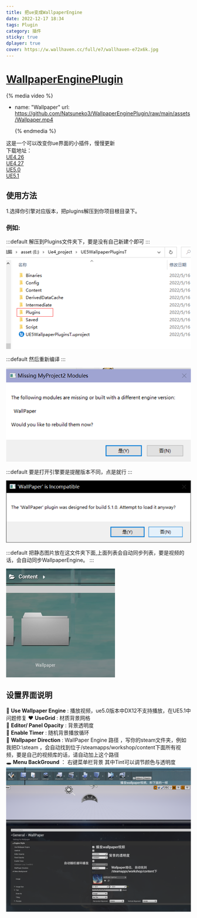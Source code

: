 ```yaml
---
title: 把ue变成WallpaperEngine
date: 2022-12-17 18:34
tags: Plugin
category: 插件
sticky: true
dplayer: true
cover: https://w.wallhaven.cc/full/e7/wallhaven-e72x6k.jpg
---
```

# [WallpaperEnginePlugin](https://https://github.com/natsupora/WallpaperEnginePlugin)

{% media video %}
- name: "Wallpaper"
  url: https://github.com/Natsuneko3/WallpaperEnginePlugin/raw/main/assets/Wallpaper.mp4

  {% endmedia %}


这是一个可以改变你ue界面的小插件，慢慢更新 \
下载地址：\
[UE4.26](https://github.com/Natsuneko3/WallpaperEnginePlugin/releases/download/V1.0/Ue4.26Plugins.zip) \
[UE4.27](https://github.com/Natsuneko3/WallpaperEnginePlugin/releases/download/V1.0/Ue4.27Plugins.zip) \
[UE5.0](https://github.com/Natsuneko3/WallpaperEnginePlugin/releases/download/V1.0/Ue5Plugins.zip) \
[UE5.1](https://github.com/Natsuneko3/WallpaperEnginePlugin/releases/download/V1.0/UE5.1Plugins.zip) 

## 使用方法

1.选择你引擎对应版本，把plugins解压到你项目根目录下。
### 例如:
:::default
解压到Plugins文件夹下，要是没有自己新建个即可 
:::
<img src="https://github.com/Natsuneko3/WallpaperEnginePlugin/raw/main/assets/%E5%9B%BE%E7%89%871.png"> 

:::default
然后重新编译 
:::

<img src="https://github.com/Natsuneko3/WallpaperEnginePlugin/raw/main/assets/%E5%9B%BE%E7%89%876.png" >

:::default
要是打开引擎要是提醒版本不同，点是就行 
:::

<img src="https://github.com/Natsuneko3/WallpaperEnginePlugin/raw/main/assets/%E5%9B%BE%E7%89%872.png" >

:::default
把静态图片放在这文件夹下面,上面列表会自动同步列表，要是视频的话，会自动同步WallpaperEngine。 
:::

<img src="https://github.com/Natsuneko3/WallpaperEnginePlugin/raw/main/assets/%E5%9B%BE%E7%89%873.png">

## 设置界面说明
💙  **Use Wallpaper Engine** : 播放视频，ue5.0版本中DX12不支持播放，在UE5.1中问题修复 
❤️ **UseGrid** : 材质背景网格 \
💛 **Editor/ Panel Opacity** : 背景透明度 \
💚 **Enable Timer** : 随机背景播放循环 \
💜 **Wallpaper Direction** : WallPaper Engine 路径 ，写你的steam文件夹，例如我把D:\steam ，会自动找到位于/steamapps/workshop/content下面所有视频，要是自己的视频库的话，请自动加上这个路径 \
🕳️ **Menu BackGround** ： 右键菜单栏背景 其中Tint可以调节颜色与透明度
<img src="https://github.com/Natsuneko3/WallpaperEnginePlugin/raw/main/assets/%E5%9B%BE%E7%89%875.png"> 
